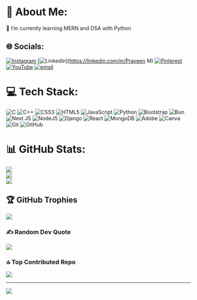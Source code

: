 # 💫 About Me:
🌱 I’m currently learning MERN and DSA with Python <br>


## 🌐 Socials:
[![Instagram](https://img.shields.io/badge/Instagram-%23E4405F.svg?logo=Instagram&logoColor=white)](https://instagram.com/codefitness.py) [![LinkedIn](https://img.shields.io/badge/LinkedIn-%230077B5.svg?logo=linkedin&logoColor=white)](https://linkedin.com/in/Praveen M) [![Pinterest](https://img.shields.io/badge/Pinterest-%23E60023.svg?logo=Pinterest&logoColor=white)](https://pinterest.com/VeensAdds) [![YouTube](https://img.shields.io/badge/YouTube-%23FF0000.svg?logo=YouTube&logoColor=white)](https://youtube.com/@indianpero) [![email](https://img.shields.io/badge/Email-D14836?logo=gmail&logoColor=white)](mailto:veensadds@gmail.com) 

# 💻 Tech Stack:
![C](https://img.shields.io/badge/c-%2300599C.svg?style=plastic&logo=c&logoColor=white) ![C++](https://img.shields.io/badge/c++-%2300599C.svg?style=plastic&logo=c%2B%2B&logoColor=white) ![CSS3](https://img.shields.io/badge/css3-%231572B6.svg?style=plastic&logo=css3&logoColor=white) ![HTML5](https://img.shields.io/badge/html5-%23E34F26.svg?style=plastic&logo=html5&logoColor=white) ![JavaScript](https://img.shields.io/badge/javascript-%23323330.svg?style=plastic&logo=javascript&logoColor=%23F7DF1E) ![Python](https://img.shields.io/badge/python-3670A0?style=plastic&logo=python&logoColor=ffdd54) ![Bootstrap](https://img.shields.io/badge/bootstrap-%238511FA.svg?style=plastic&logo=bootstrap&logoColor=white) ![Bun](https://img.shields.io/badge/Bun-%23000000.svg?style=plastic&logo=bun&logoColor=white) ![Next JS](https://img.shields.io/badge/Next-black?style=plastic&logo=next.js&logoColor=white) ![NodeJS](https://img.shields.io/badge/node.js-6DA55F?style=plastic&logo=node.js&logoColor=white) ![Django](https://img.shields.io/badge/django-%23092E20.svg?style=plastic&logo=django&logoColor=white) ![React](https://img.shields.io/badge/react-%2320232a.svg?style=plastic&logo=react&logoColor=%2361DAFB) ![MongoDB](https://img.shields.io/badge/MongoDB-%234ea94b.svg?style=plastic&logo=mongodb&logoColor=white) ![Adobe](https://img.shields.io/badge/adobe-%23FF0000.svg?style=plastic&logo=adobe&logoColor=white) ![Canva](https://img.shields.io/badge/Canva-%2300C4CC.svg?style=plastic&logo=Canva&logoColor=white) ![Git](https://img.shields.io/badge/git-%23F05033.svg?style=plastic&logo=git&logoColor=white) ![GitHub](https://img.shields.io/badge/github-%23121011.svg?style=plastic&logo=github&logoColor=white)
# 📊 GitHub Stats:
![](https://github-readme-stats.vercel.app/api?username=PraveenMudalgeri&theme=ambient_gradient&hide_border=false&include_all_commits=true&count_private=true)<br/>
![](https://github-readme-streak-stats.herokuapp.com/?user=PraveenMudalgeri&theme=ambient_gradient&hide_border=false)<br/>
![](https://github-readme-stats.vercel.app/api/top-langs/?username=PraveenMudalgeri&theme=ambient_gradient&hide_border=false&include_all_commits=true&count_private=true&layout=compact)

## 🏆 GitHub Trophies
![](https://github-profile-trophy.vercel.app/?username=PraveenMudalgeri&theme=codeSTACKr&no-frame=false&no-bg=true&margin-w=4)

### ✍️ Random Dev Quote
![](https://quotes-github-readme.vercel.app/api?type=vetical&theme=dark)

### 🔝 Top Contributed Repo
![](https://github-contributor-stats.vercel.app/api?username=PraveenMudalgeri&limit=5&theme=ambient_gradient&combine_all_yearly_contributions=true)

---
[![](https://visitcount.itsvg.in/api?id=PraveenMudalgeri&icon=6&color=11)](https://visitcount.itsvg.in)

<!-- Proudly created with GPRM ( https://gprm.itsvg.in ) -->
